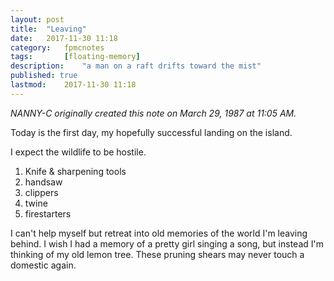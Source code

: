 ```yaml
---
layout: post
title: 	"Leaving"
date:	2017-11-30 11:18
category:	fpmcnotes
tags:		[floating-memory] 
description: 	"a man on a raft drifts toward the mist"
published: true
lastmod:	2017-11-30 11:18
---
```


_NANNY-C originally created this note on March 29, 1987 at 11:05 AM._

Today is the first day, my hopefully successful landing on the island. 

I expect the wildlife to be hostile. 

1. Knife & sharpening tools
2. handsaw
3. clippers
4. twine
5. firestarters

I can't help myself but retreat into old memories of the world I'm leaving behind. I wish I had a memory of a pretty girl singing a song, but instead I'm thinking of my old lemon tree. These pruning shears may never touch a domestic again.
